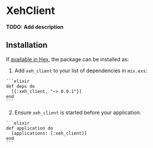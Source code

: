 # XehClient

**TODO: Add description**

## Installation

If [available in Hex](https://hex.pm/docs/publish), the package can be installed as:

  1. Add `xeh_client` to your list of dependencies in `mix.exs`:

    ```elixir
    def deps do
      [{:xeh_client, "~> 0.0.1"}]
    end
    ```

  2. Ensure `xeh_client` is started before your application:

    ```elixir
    def application do
      [applications: [:xeh_client]]
    end
    ```

